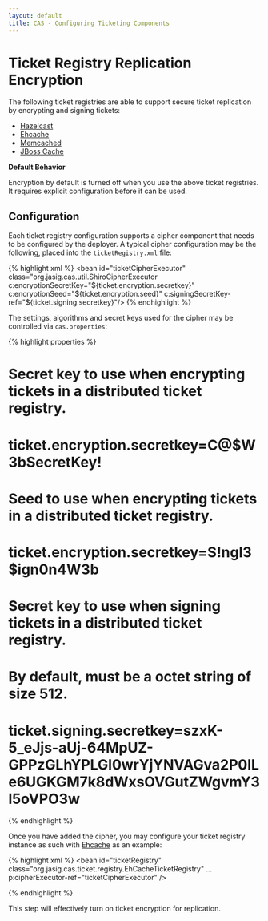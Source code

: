 ```yaml
---
layout: default
title: CAS - Configuring Ticketing Components
---
```


# Ticket Registry Replication Encryption
The following ticket registries are able to support secure ticket replication
by encrypting and signing tickets:

* [Hazelcast](Hazelcast-Ticket-Registry.html)
* [Ehcache](Ehcache-Ticket-Registry.html)
* [Memcached](Memcached-Ticket-Registry.html)
* [JBoss Cache](JBoss-Cache-Ticket-Registry.html)

<div class="alert alert-info"><strong>Default Behavior</strong><p>Encryption by default is turned off
when you use the above ticket registries. It requires explicit configuration before it can be used.</p></div>

## Configuration

Each ticket registry configuration supports a cipher component that needs to be configured by the deployer. A typical cipher configuration
may be the following, placed into the `ticketRegistry.xml` file:

{% highlight xml %}
<bean id="ticketCipherExecutor" class="org.jasig.cas.util.ShiroCipherExecutor
      c:encryptionSecretKey="${ticket.encryption.secretkey}"
      c:encryptionSeed="${ticket.encryption.seed}"
      c:signingSecretKey-ref="${ticket.signing.secretkey}"/>
{% endhighlight %}

The settings, algorithms and secret keys used for the cipher may be controlled via `cas.properties`:

{% highlight properties %}
# Secret key to use when encrypting tickets in a distributed ticket registry.
# ticket.encryption.secretkey=C@$W3bSecretKey!

# Seed to use when encrypting tickets in a distributed ticket registry.
# ticket.encryption.secretkey=S!ngl3$ign0n4W3b

# Secret key to use when signing tickets in a distributed ticket registry.
# By default, must be a octet string of size 512.
# ticket.signing.secretkey=szxK-5_eJjs-aUj-64MpUZ-GPPzGLhYPLGl0wrYjYNVAGva2P0lLe6UGKGM7k8dWxsOVGutZWgvmY3l5oVPO3w
{% endhighlight %}

Once you have added the cipher, you may configure your ticket registry instance as such with [Ehcache](Ehcache-Ticket-Registry.html)
as an example:

{% highlight xml %}
<bean id="ticketRegistry"
      	class="org.jasig.cas.ticket.registry.EhCacheTicketRegistry"
		...
		p:cipherExecutor-ref="ticketCipherExecutor" />

{% endhighlight %}

This step will effectively turn on ticket encryption for replication.




